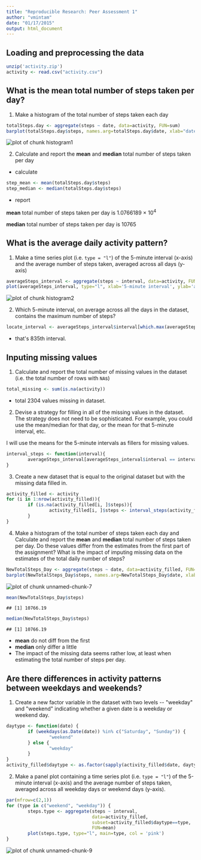 ```yaml
---
title: "Reproducible Research: Peer Assessment 1"
author: "vmintam"
date: "01/17/2015"
output: html_document
---
```



## Loading and preprocessing the data

```r
unzip('activity.zip')
activity <- read.csv("activity.csv")
```

## What is the mean total number of steps taken per day?

1. Make a histogram of the total number of steps taken each day


```r
totalSteps.day <- aggregate(steps ~ date, data=activity, FUN=sum)
barplot(totalSteps.day$steps, names.arg=totalSteps.day$date, xlab="date", ylab="steps", col = 'blue', main = "Histogram of Total Steps taken per day")
```

![plot of chunk histogram1](figure/histogram1-1.png) 

2. Calculate and report the **mean** and **median** total number of
steps taken per day

 - calculate

```r
step_mean <- mean(totalSteps.day$steps)
step_median <- median(totalSteps.day$steps)
```

 - report
 
  **mean** total number of steps taken per day is 1.0766189 &times; 10<sup>4</sup>
  
  **median** total number of steps taken per day is 10765

## What is the average daily activity pattern?

1. Make a time series plot (i.e. `type = "l"`) of the 5-minute
interval (x-axis) and the average number of steps taken, averaged
across all days (y-axis)


```r
averageSteps_interval <- aggregate(steps ~ interval, data=activity, FUN=mean)
plot(averageSteps_interval, type="l", xlab='5-minute interval', ylab='average number of steps', col='red', main='Average number of Steps Taken at different 5 minute Intervals')
```

![plot of chunk histogram2](figure/histogram2-1.png) 

2. Which 5-minute interval, on average across all the days in the
dataset, contains the maximum number of steps?


```r
locate_interval <- averageSteps_interval$interval[which.max(averageSteps_interval$steps)]
```

- that's 835th interval.

## Inputing missing values

1. Calculate and report the total number of missing values in the
dataset (i.e. the total number of rows with `NA`s)


```r
total_missing <- sum(is.na(activity))
```
- total 2304 values missing in dataset.

2. Devise a strategy for filling in all of the missing values in the
dataset. The strategy does not need to be sophisticated. For
example, you could use the mean/median for that day, or the mean
for that 5-minute interval, etc.

I will use the means for the 5-minute intervals as fillers for missing
values.

```r
interval_steps <- function(interval){
        averageSteps_interval[averageSteps_interval$interval == interval, ]$steps
}
```
3. Create a new dataset that is equal to the original dataset but with
the missing data filled in.


```r
activity_filled <- activity
for (i in 1:nrow(activity_filled)){
        if (is.na(activity_filled[i, ]$steps)){
                activity_filled[i, ]$steps <- interval_steps(activity_filled[i, ]$interval)
        }
}
```

4. Make a histogram of the total number of steps taken each day and
Calculate and report the **mean** and **median** total number of
steps taken per day. Do these values differ from the estimates from
the first part of the assignment? What is the impact of imputing
missing data on the estimates of the total daily number of steps?


```r
NewTotalSteps_Day <- aggregate(steps ~ date, data=activity_filled, FUN=sum)
barplot(NewTotalSteps_Day$steps, names.arg=NewTotalSteps_Day$date, xlab="date", ylab="steps", main="total number of steps taken each day", col = 'green')
```

![plot of chunk unnamed-chunk-7](figure/unnamed-chunk-7-1.png) 

```r
mean(NewTotalSteps_Day$steps)
```

```
## [1] 10766.19
```

```r
median(NewTotalSteps_Day$steps)
```

```
## [1] 10766.19
```

- **mean** do not diff from the first
- **median** only differ a little
- The impact of the missing data seems rather low, at least when
estimating the total number of steps per day.


## Are there differences in activity patterns between weekdays and weekends?

1. Create a new factor variable in the dataset with two levels --
        "weekday" and "weekend" indicating whether a given date is a
weekday or weekend day.


```r
daytype <- function(date) {
        if (weekdays(as.Date(date)) %in% c("Saturday", "Sunday")) {
                "weekend"
        } else {
                "weekday"
        }
}
activity_filled$daytype <- as.factor(sapply(activity_filled$date, daytype))
```

2. Make a panel plot containing a time series plot (i.e. `type = "l"`)
of the 5-minute interval (x-axis) and the average number of steps
taken, averaged across all weekday days or weekend days
(y-axis).


```r
par(mfrow=c(2,1))
for (type in c("weekend", "weekday")) {
        steps.type <- aggregate(steps ~ interval,
                                data=activity_filled,
                                subset=activity_filled$daytype==type,
                                FUN=mean)
        plot(steps.type, type="l", main=type, col = 'pink')
}
```

![plot of chunk unnamed-chunk-9](figure/unnamed-chunk-9-1.png) 

